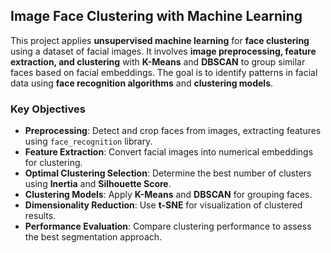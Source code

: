 ## Image Face Clustering with Machine Learning

This project applies **unsupervised machine learning** for **face clustering** using a dataset of facial images. It involves **image preprocessing, feature extraction, and clustering** with **K-Means** and **DBSCAN** to group similar faces based on facial embeddings. The goal is to identify patterns in facial data using **face recognition algorithms** and **clustering models**.

### Key Objectives
- **Preprocessing**: Detect and crop faces from images, extracting features using `face_recognition` library.
- **Feature Extraction**: Convert facial images into numerical embeddings for clustering.
- **Optimal Clustering Selection**: Determine the best number of clusters using **Inertia** and **Silhouette Score**.
- **Clustering Models**: Apply **K-Means** and **DBSCAN** for grouping faces.
- **Dimensionality Reduction**: Use **t-SNE** for visualization of clustered results.
- **Performance Evaluation**: Compare clustering performance to assess the best segmentation approach.

